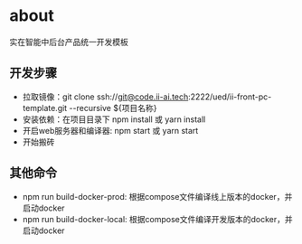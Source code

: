 # about

实在智能中后台产品统一开发模板

## 开发步骤
  - 拉取镜像：git clone ssh://git@code.ii-ai.tech:2222/ued/ii-front-pc-template.git --recursive ${项目名称}
  - 安装依赖：在项目目录下 npm install 或 yarn install
  - 开启web服务器和编译器: npm start 或 yarn start
  - 开始搬砖


## 其他命令
- npm run build-docker-prod: 根据compose文件编译线上版本的docker，并启动docker
- npm run build-docker-local: 根据compose文件编译开发版本的docker，并启动docker